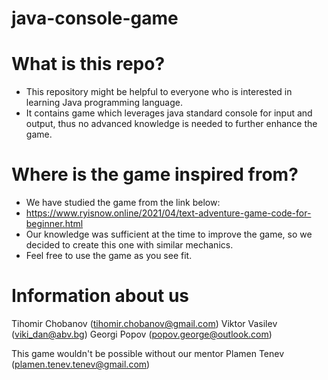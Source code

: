 # java-console-game #

# What is this repo? #
- This repository might be helpful to everyone who is interested in learning Java programming language. 
- It contains game which leverages java standard console for input and output, thus no advanced knowledge is needed to further enhance the game.

# Where is the game inspired from?
- We have studied the game from the link below:
- https://www.ryisnow.online/2021/04/text-adventure-game-code-for-beginner.html
- Our knowledge was sufficient at the time to improve the game, so we decided to create this one with similar mechanics.
- Feel free to use the game as you see fit.

# Information about us #

Tihomir Chobanov   (tihomir.chobanov@gmail.com)
Viktor Vasilev     (viki_dan@abv.bg)
Georgi Popov       (popov.george@outlook.com)

This game wouldn't be possible without our mentor Plamen Tenev (plamen.tenev.tenev@gmail.com)
